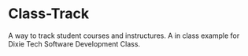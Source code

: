 # Class-Track
A way to track student courses and instructures. A in class example for Dixie Tech Software Development Class.
